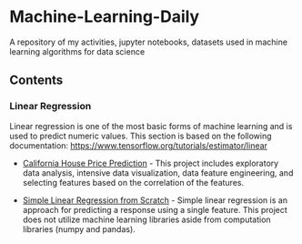 # Machine-Learning-Daily

A repository of my activities, jupyter notebooks, datasets used in machine learning algorithms for data science

## Contents

### Linear Regression

Linear regression is one of the most basic forms of machine learning and is used to predict numeric values.
This section is based on the following documentation: https://www.tensorflow.org/tutorials/estimator/linear

- [California House Price Prediction](https://github.com/mart-anthony-stark/Machine-Learning-Daily/blob/main/Linear%20Regression/HousePricePrediction.ipynb) - This project includes exploratory data analysis, intensive data visualization, data feature engineering, and selecting features based on the correlation of the features.

- [Simple Linear Regression from Scratch](https://github.com/mart-anthony-stark/Machine-Learning-Daily/blob/main/Linear%20Regression/LinearRegression_from_Scratch.ipynb) - Simple linear regression is an approach for predicting a response using a single feature. This project does not utilize machine learning libraries aside from computation libraries (numpy and pandas).